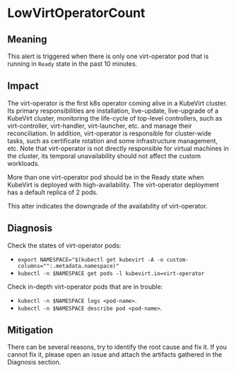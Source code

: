 # LowVirtOperatorCount 

## Meaning

This alert is triggered when there is only one virt-operator pod that is running in `Ready` state in the past 10 minutes. 

## Impact

The virt-operator is the first k8s operator coming alive in a KubeVirt cluster. Its primary responsibilities are installation, live-update, live-upgrade of a KubeVirt cluster, monitoring the life-cycle of top-level controllers, such as virt-controller, virt-handler, virt-launcher, etc. and manage their reconciliation. In addition, virt-operator is responsible for cluster-wide tasks, such as certificate rotation and some infrastructure management, etc.  Note that virt-operator is not directly responsible for virtual machines in the cluster, its temporal unavailability should not affect the custom workloads. 

More than one virt-operator pod should be in the Ready state when KubeVirt is deployed with high-availability. The virt-operator deployment has a default replica of 2 pods.

This alter indicates the downgrade of the availability of virt-operator.

## Diagnosis

Check the states of virt-operator pods:
- `export NAMESPACE="$(kubectl get kubevirt -A -o custom-columns="":.metadata.namespace)"`
- `kubectl -n $NAMESPACE get pods -l kubevirt.io=virt-operator`

Check in-depth virt-operator pods that are in trouble:
- `kubectl -n $NAMESPACE logs <pod-name>`.
- `kubectl -n $NAMESPACE describe pod <pod-name>`.

## Mitigation

There can be several reasons, try to identify the root cause and fix it. If you cannot fix it, please open an issue and attach the artifacts gathered in the Diagnosis section.
